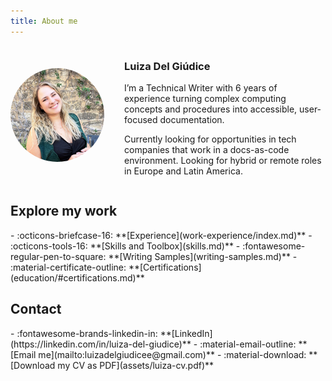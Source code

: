 ```yaml
---
title: About me
---
```

<div style="display: flex; align-items: center; gap: 2rem; flex-wrap: wrap;">
  <div style="flex: 0 0 150px;">
    <img src="assets/profile-image-2.jpg" alt="Luiza Del Giudice de Carvalho" width="150" style="border-radius: 50%; vertical-align: bottom">
  </div>
  <div style="flex: 1;">
    <h3>Luiza Del Giúdice</h3>
    <p>I’m a Technical Writer with 6 years of experience turning complex computing concepts and procedures into accessible, user-focused documentation. </p>
    <p>Currently looking for opportunities in tech companies that work in a docs-as-code environment. Looking for hybrid or remote roles in Europe and Latin America.</p>
  </div>
</div>

## Explore my work

<div class="grid cards" markdown>
  - :octicons-briefcase-16: **[Experience](work-experience/index.md)**
  - :octicons-tools-16: **[Skills and Toolbox](skills.md)**
  - :fontawesome-regular-pen-to-square: **[Writing Samples](writing-samples.md)**
  - :material-certificate-outline: **[Certifications](education/#certifications.md)**
</div>

## Contact
<div class="grid cards" markdown>
  - :fontawesome-brands-linkedin-in: **[LinkedIn](https://linkedin.com/in/luiza-del-giudice)**
  - :material-email-outline: **[Email me](mailto:luizadelgiudicee@gmail.com)**
  - :material-download: **[Download my CV as PDF](assets/luiza-cv.pdf)**
</div>
